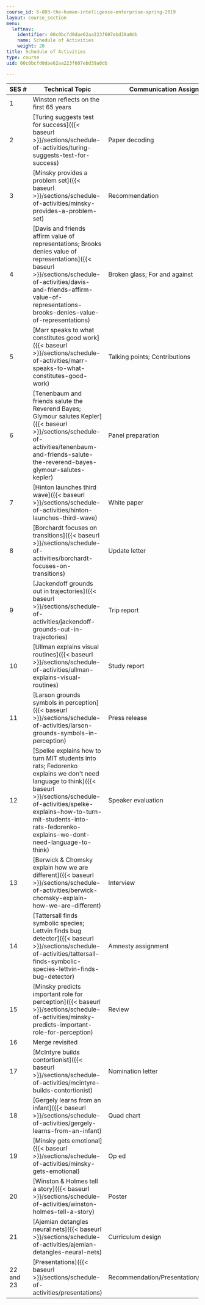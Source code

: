 ```yaml
---
course_id: 6-803-the-human-intelligence-enterprise-spring-2019
layout: course_section
menu:
  leftnav:
    identifier: 00c0bcfd0dae62aa223f607ebd39a0db
    name: Schedule of Activities
    weight: 20
title: Schedule of Activities
type: course
uid: 00c0bcfd0dae62aa223f607ebd39a0db

---
```


| SES # | Technical Topic | Communication Assignment | Discussion |
| --- | --- | --- | --- |
| 1 | Winston reflects on the first 65 years | &nbsp; |
| 2 | [Turing suggests test for success]({{< baseurl >}}/sections/schedule-of-activities/turing-suggests-test-for-success) | Paper decoding | Paper decoding |
| 3 | [Minsky provides a problem set]({{< baseurl >}}/sections/schedule-of-activities/minsky-provides-a-problem-set) | Recommendation | V-S-N-C; Broken glass |
| 4 | [Davis and friends affirm value of representations; Brooks denies value of representations]({{< baseurl >}}/sections/schedule-of-activities/davis-and-friends-affirm-value-of-representations-brooks-denies-value-of-representations) | Broken glass; For and against | Red teams |
| 5 | [Marr speaks to what constitutes good work]({{< baseurl >}}/sections/schedule-of-activities/marr-speaks-to-what-constitutes-good-work) | Talking points; Contributions | Talking points |
| 6 | [Tenenbaum and friends salute the Reverend Bayes; Glymour salutes Kepler]({{< baseurl >}}/sections/schedule-of-activities/tenenbaum-and-friends-salute-the-reverend-bayes-glymour-salutes-kepler) | Panel preparation | How to run a panel |
| 7 | [Hinton launches third wave]({{< baseurl >}}/sections/schedule-of-activities/hinton-launches-third-wave) | White paper | Improvement through knowledge engineering |
| 8 | [Borchardt focuses on transitions]({{< baseurl >}}/sections/schedule-of-activities/borchardt-focuses-on-transitions) | Update letter | Details sell; Winston's star |
| 9 | [Jackendoff grounds out in trajectories]({{< baseurl >}}/sections/schedule-of-activities/jackendoff-grounds-out-in-trajectories) | Trip report | Interviews |
| 10 | [Ullman explains visual routines]({{< baseurl >}}/sections/schedule-of-activities/ullman-explains-visual-routines) | Study report | How to run a study |
| 11 | [Larson grounds symbols in perception]({{< baseurl >}}/sections/schedule-of-activities/larson-grounds-symbols-in-perception) | Press release | How to write a press release |
| 12 | [Spelke explains how to turn MIT students into rats; Fedorenko explains we don't need language to think]({{< baseurl >}}/sections/schedule-of-activities/spelke-explains-how-to-turn-mit-students-into-rats-fedorenko-explains-we-dont-need-language-to-think) | Speaker evaluation | How to make decisions |
| 13 | [Berwick & Chomsky explain how we are different]({{< baseurl >}}/sections/schedule-of-activities/berwick-chomsky-explain-how-we-are-different) | Interview | Mimicry |
| 14 | [Tattersall finds symbolic species; Lettvin finds bug detector]({{< baseurl >}}/sections/schedule-of-activities/tattersall-finds-symbolic-species-lettvin-finds-bug-detector) | Amnesty assignment | Applied ethics |
| 15 | [Minsky predicts important role for perception]({{< baseurl >}}/sections/schedule-of-activities/minsky-predicts-important-role-for-perception) | Review | How to write a review; How to write a nomination letter |
| 16 | Merge revisited | &nbsp; |
| 17 | [McIntyre builds contortionist]({{< baseurl >}}/sections/schedule-of-activities/mcintyre-builds-contortionist) | Nomination letter | How to do slides |
| 18 | [Gergely learns from an infant]({{< baseurl >}}/sections/schedule-of-activities/gergely-learns-from-an-infant) | Quad chart | Selling it; Product introductions |
| 19 | [Minsky gets emotional]({{< baseurl >}}/sections/schedule-of-activities/minsky-gets-emotional) | Op ed | How to construct posters |
| 20 | [Winston & Holmes tell a story]({{< baseurl >}}/sections/schedule-of-activities/winston-holmes-tell-a-story) | Poster | &nbsp; |
| 21 | [Ajemian detangles neural nets]({{< baseurl >}}/sections/schedule-of-activities/ajemian-detangles-neural-nets) | Curriculum design | &nbsp; |
| 22 and 23 | [Presentations]({{< baseurl >}}/sections/schedule-of-activities/presentations) | Recommendation/Presentation/Suggestions |